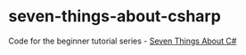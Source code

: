 # seven-things-about-csharp
Code for the beginner tutorial series - [Seven Things About C#](https://medium.com/seven-things-about-c/7-things-about-c-introduction-ef8222ee87e8)
